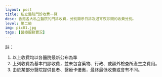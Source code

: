 ```yaml
---
layout: post
title: 私立醫院門診收費一覽
desc: 香港各大私立醫院的門診收費，分別顯示日診及通宵夜診間的收費分別。
level: 第二級
img: pic01.jpg
tags: [醫療服務實況]
---
```

<div id="highcharts"></div>

註：

1. 以上收費均以各醫院最新公布為準
2. 上列收費為基本門診收費，並未包含藥物、行政、或額外檢查所產生之費用。
3. 由於某部分醫院提供長者、醫療卡優惠，最終最低收費或會有不同。

<script>
  (function() {
    var files = ["https://code.highcharts.com/stock/highstock.js", "https://code.highcharts.com/highcharts-more.js", "https://code.highcharts.com/highcharts-3d.js", "https://code.highcharts.com/modules/data.js", "https://code.highcharts.com/modules/exporting.js", "https://code.highcharts.com/modules/funnel.js", "https://code.highcharts.com/modules/annotations.js", "https://code.highcharts.com/modules/solid-gauge.js"],
        loaded = 0;
    if (typeof window["HighchartsEditor"] === "undefined") {
        window.HighchartsEditor = {
            ondone: [cl],
            hasWrapped: false,
            hasLoaded: false
        };
        include(files[0]);
    } else {
        if (window.HighchartsEditor.hasLoaded) {
            cl();
        } else {
            window.HighchartsEditor.ondone.push(cl);
        }
    }

    function isScriptAlreadyIncluded(src) {
        var scripts = document.getElementsByTagName("script");
        for (var i = 0; i < scripts.length; i++) {
            if (scripts[i].hasAttribute("src")) {
                if ((scripts[i].getAttribute("src") || "").indexOf(src) >= 0 || (scripts[i].getAttribute("src") === "http://code.highcharts.com/highcharts.js" && src === "https://code.highcharts.com/stock/highstock.js")) {
                    return true;
                }
            }
        }
        return false;
    }

    function check() {
        if (loaded === files.length) {
            for (var i = 0; i < window.HighchartsEditor.ondone.length; i++) {
                try {
                    window.HighchartsEditor.ondone[i]();
                } catch (e) {
                    console.error(e);
                }
            }
            window.HighchartsEditor.hasLoaded = true;
        }
    }

    function include(script) {
        function next() {
            ++loaded;
            if (loaded < files.length) {
                include(files[loaded]);
            }
            check();
        }
        if (isScriptAlreadyIncluded(script)) {
            return next();
        }
        var sc = document.createElement("script");
        sc.src = script;
        sc.type = "text/javascript";
        sc.onload = function() {
            next();
        };
        document.head.appendChild(sc);
    }

    function each(a, fn) {
        if (typeof a.forEach !== "undefined") {
            a.forEach(fn);
        } else {
            for (var i = 0; i < a.length; i++) {
                if (fn) {
                    fn(a[i]);
                }
            }
        }
    }
    var inc = {},
        incl = [];
    each(document.querySelectorAll("script"), function(t) {
        inc[t.src.substr(0, t.src.indexOf("?"))] = 1;
    });

    function cl() {
        if (typeof window["Highcharts"] !== "undefined") {
            var options = {
                "chart": {
                    "type": "columnrange",
                    "inverted": true,
                    "polar": false
                },
                exporting: { enabled: false },
                "plotOptions": {
                    "series": {
                        "animation": false,
                        "minPointLength": 5,
                        "lineWidth": 5,
                        "dataLabels": {
                            "enabled": true,
                            "style": {
                                "color": "contrast",
                                "fontSize": "11px",
                                "fontWeight": "",
                                "textOutline": "1px 1px contrast"
                            }
                        }
                    }
                },
                "title": {
                    "text": ""
                },
                "subtitle": {
                    "text": ""
                },
                "exporting": {},
                "series": [],
                "credits": {
                    "enabled": false
                },
                "tooltip": {
                    "shared": true
                },
                "legend": {},
                "xAxis": [{
                    "title": {},
                    "labels": {}
                }],
                "yAxis": [{
                    "title": {
                        "text": ""
                    },
                    "labels": {}
                }],
                "data": {
                    "googleSpreadsheetKey": "1E_S9oRGDleMPjUEudbVIR2qLnGBiH1oLQp4BuS2uTJ8",
                    "dataRefreshRate": false,
                    "enablePolling": false,
                    "startRow": 0,
                    "endRow": 20,
                    "startColumn": 0,
                    "endColumn": 20
                },
              "series": [{
                  name: 'Random data',
                  data: [{{ site.data.PRVIATEOPDPRICE }}]
               }]
            };
            new Highcharts.Chart("highcharts", options);
        }
    }
})();
</script>
